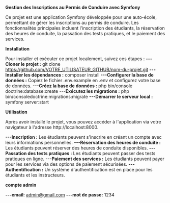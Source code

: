 **Gestion des Inscriptions au Permis de Conduire avec Symfony**

Ce projet est une application Symfony développée pour une auto-école, permettant de gérer les inscriptions au permis de conduire. Les fonctionnalités principales incluent l'inscription des étudiants, la réservation des heures de conduite, la passation des tests pratiques, et le paiement des services.

**Installation**

Pour installer et exécuter ce projet localement, suivez ces étapes :
**---Cloner le projet :** git clone https://github.com/VOTRE_UTILISATEUR_GITHUB/nom-du-projet.git
**---Installer les dépendances :** composer install
**---Configurer la base de données :**
Copiez le fichier .env.example en .env et configurez votre base de données.
**---Créez la base de données :** php bin/console doctrine:database:create
**---Exécutez les migrations :** php bin/consoledoctrine:migrations:migrate
**---Démarrer le serveur local :** symfony server:start

**Utilisation**

Après avoir installé le projet, vous pouvez accéder à l'application via votre navigateur à l'adresse http://localhost:8000.

**---Inscription :** Les étudiants peuvent s'inscrire en créant un compte avec leurs informations personnelles.
**---Réservation des heures de conduite :** Les étudiants peuvent réserver des heures de conduite disponibles.
**---Passation des tests pratiques :** Les étudiants peuvent passer des tests pratiques en ligne.
**---Paiement des services :** Les étudiants peuvent payer pour les services via des options de paiement sécurisées.
**---Authentification :** Un système d'authentification est en place pour les étudiants et les instructeurs.

**compte admin**

**---email:** admin@gmail.com
**---mot de passe:** 1234

